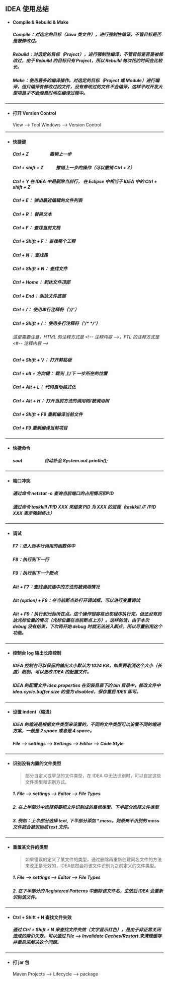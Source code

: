 ## IDEA 使用总结

- #### Compile & Rebuild & Make
  ##### Compile：对选定的目标（Java 类文件），进行强制性编译，不管目标是否是被修改过。
  ##### Rebuild：对选定的目标（Project），进行强制性编译，不管目标是否是被修改过，由于 Rebuild 的目标只有 Project，所以 Rebuild 每次花的时间会比较长。
  ##### Make：使用最多的编译操作。对选定的目标（Project 或 Module）进行编译，但只编译有修改过的文件，没有修改过的文件不会编译，这样平时开发大型项目才不会浪费时间在编译过程中。




---
- #### 打开 Version Control
  View —> Tool Windows —> Version Control





---
- #### 快捷键
  ##### Ctrl + Z                    撤销上一步
  ##### Ctrl + shift + Z            撤销上一步的操作（可以撤销 Ctrl + Z）
  ##### Ctrl + Y                    在 IDEA 中是删除当前行， 在 Eclipse 中相当于 IDEA 中的 Ctrl + shift + Z  

  ##### Ctrl + E：                  弹出最近编辑的文件列表
  ##### Ctrl + R：                  替换文本
  ##### Ctrl + F：                  查找当前文档
  ##### Ctrl + Shift + F：          查找整个工程
  ##### Ctrl + N：                  查找类
  ##### Ctrl + Shift + N：          查找文件

  ##### Ctrl + Home：               到达文件顶部
  ##### Ctrl + End：                到达文件底部

  ##### Ctrl + /：                  使用单行注释符（'//'）
  ##### Ctrl + Shift + /：          使用多行注释符（'\/* \*/'）
  ###### 这里需要注意，HTML 的注释方式是 \<!-- 注释内容 -->，FTL 的注释方式是 <#-- 注释内容 -->

  ##### Ctrl + Shift + V：          打开剪贴板
  ##### Ctrl + alt + 方向键：        跳到 上/下 一步所在的位置

  ##### Ctrl + Alt + L：            代码自动格式化   
  ##### Ctrl + Alt + H：            打开当前方法的调用树/被调用树 

  ##### Ctrl + Shift + F9           重新编译当前文件
  ##### Ctrl + F9                   重新编译当前项目   






---
- #### 快捷命令
  ##### sout                        自动补全 System.out.println();






---
- #### 端口冲突
  ##### 通过命令  netstat -o  查询当前端口的占用情况和PID
  ##### 通过命令  taskkill /PID XXX 来结束 PID 为 XXX 的进程（taskkill /F /PID XXX 表示强制终止）






---
- #### 调试
  ##### F7：进入到本行调用的函数体中
  ##### F8：执行到下一行
  ##### F9：执行到下一个断点

  ##### Alt + F7：查找当前选中的方法的被调用情况
  ##### Alt (option) + F8：在当前断点处打开调试框，可以进行变量调试
  ##### Alt + F9：执行到光标所在点。这个操作很容易出现程序执行完，但还没有到达光标位置的情况（光标位置在当前断点上方）。这样的话，由于本次 debug 没有结束，下次再开始 debug 时就无法进入断点。所以尽量别用这个功能。





---
- #### 控制台 log 输出长度控制
  ##### IDEA 控制台可以保留的输出大小默认为 1024 KB，如果要取消这个大小（长度）限制，可以更改 IDEA 的配置文件。

  ##### IDEA 的配置文件 idea.properties 在安装目录下的 bin 目录中，修改文件中 idea.cycle.buffer.size 的值为 disabled，保存重启 IDES 即可。





---
- #### 设置 indent（缩进）
  ##### IDEA 的缩进是根据文件类型来设置的，不同的文件类型可以设置不同的缩进方案，一般是 2 space 或者是 4 space。
  ##### File ——> settings  ——> Settings  ——> Editor ——> Code Style






---
- #### 识别没有内置的文件类型
  > 部分自定义或罕见的文件类型，在 IDEA 中无法识别时，可以自定这些文件类型和识别方式。

  ##### 1. File ——> settings ——> Editor ——> File Types
  ##### 2. 在上半部分中选择将要把文件识别成的目标类型，下半部分选择文件类型
  ##### 3. 例如：上半部分选择 text, 下半部分添加 \*.mcss。则原来不识别的 mcss 文件就会被识别成 text 文件。




---
- #### 重置某文件的类型
  > 如果错误的定义了某文件的类型，通过删除再重新创建同名文件的方法来改正是无效的，IDEA依然会将该文件识别为之前定义的文件类型。

  ##### 1. File ——> settings ——> Editor ——> File Types
  ##### 2. 在下半部分的 Registered Patterns 中删除该文件名，生效后 IDEA 会重新识别该文件。







---
- #### Ctrl + Shift + N 查找文件失效
  ##### 通过 Ctrl + Shift + N 来查找文件失效（文字显示红色），是由于非正常关闭造成的索引失效。可以通过 File ——> Invalidate Caches/Restart 来清理缓存并重启来解决这个问题。





---
- #### 打 jar 包
   Maven Projects --> Lifecycle --> package